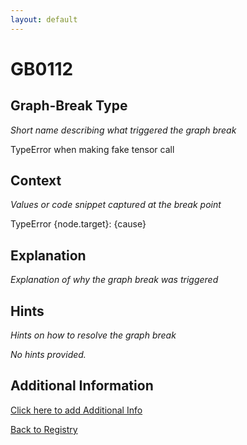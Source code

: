 ```yaml
---
layout: default
---
```

# GB0112

## Graph-Break Type
*Short name describing what triggered the graph break*

TypeError when making fake tensor call

## Context
*Values or code snippet captured at the break point*

TypeError {node.target}: {cause}

## Explanation
*Explanation of why the graph break was triggered*



## Hints
*Hints on how to resolve the graph break*

*No hints provided.*


## Additional Information

<!-- ADDITIONAL INFORMATION START - Add custom information below this line -->

<!-- ADDITIONAL INFORMATION END -->


[Click here to add Additional Info](https://github.com/pytorch-labs/compile-graph-break-site/edit/main/docs/gb/gb0112.md)

[Back to Registry](../index.html)
